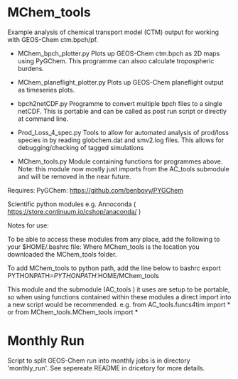 MChem_tools
===========

Example analysis of chemical transport model (CTM) output for
 working with GEOS-Chem ctm.bpch/pf. 


- MChem_bpch_plotter.py
Plots up GEOS-Chem ctm.bpch as 2D maps using PyGChem.
This programme can alsoo calculate tropospheric burdens.  

- MChem_planeflight_plotter.py
Plots up GEOS-Chem planeflight output as timeseries plots.

- bpch2netCDF.py
Programme to convert multiple bpch files to a single netCDF.  This is 
portable and can be called as post run script or directly at command line.

- Prod_Loss_4_spec.py 
Tools to allow for automated analysis of prod/loss species in by reading
globchem.dat and smv2.log files. This allows for debugging/checking of 
tagged simulations

- MChem_tools.py
Module containing functions for programmes above. Note: this module 
now mostly just imports from the AC_tools submodule and will be 
removed in the near future. 


Requires:
PyGChem: https://github.com/benbovy/PYGChem

Scientific python modules e.g. Annoconda ( https://store.continuum.io/cshop/anaconda/  )


Notes for use:

To be able to access these modules from any place, add the following to your $HOME/.bashrc file:
Where MChem_tools is the location you downloaded the MChem_tools folder.

To add MChem_tools to python path, add the line below to bashrc
export PYTHONPATH=${PYTHONPATH}:$HOME/MChem_tools

This module and the submodule (AC_tools ) it uses are setup to be portable, 
so when using functions contained within these modules a direct import into 
a new script would be recommended.
e.g. 
from AC_tools.funcs4tim import *
or
from MChem_tools.MChem_tools import *

Monthly Run
===========

Script to split GEOS-Chem run into monthly jobs is in directory 'monthly_run'. See sepereate README in dricetory for more details.